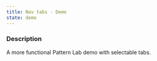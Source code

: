 ```yaml
---
title: Nav tabs - Demo
state: demo
---
```


### Description

A more functional Pattern Lab demo with selectable tabs.
